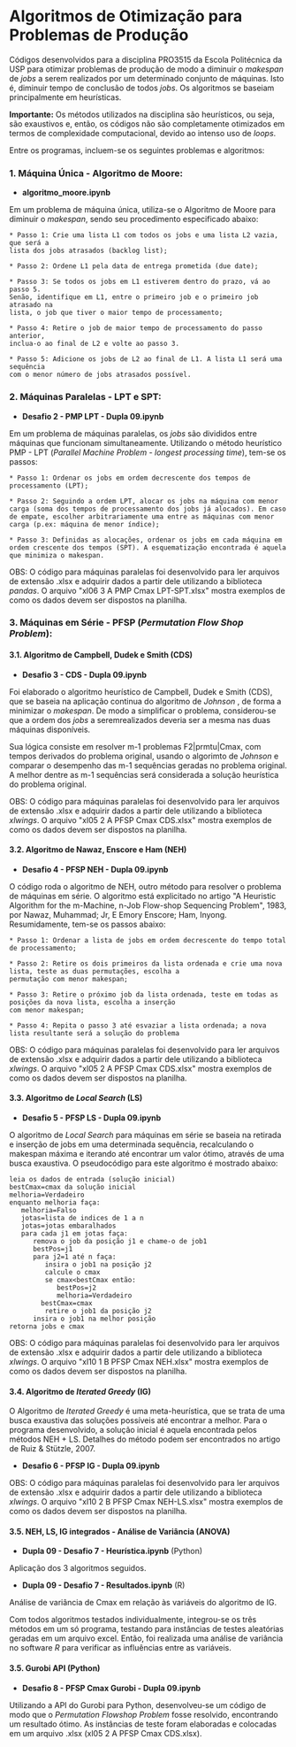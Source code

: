 # Algoritmos de Otimização para Problemas de Produção

Códigos desenvolvidos para a disciplina PRO3515 da Escola Politécnica da USP
para otimizar problemas de produção de modo a diminuir o _makespan_ de 
_jobs_ a serem realizados por um determinado conjunto de máquinas. Isto é,
diminuir tempo de conclusão de todos _jobs_.
Os algoritmos se baseiam principalmente em heurísticas.

**Importante:** Os métodos utilizados na disciplina são heurísticos, ou seja, 
são exaustivos e, então, os códigos não são completamente otimizados em termos de complexidade
computacional, devido ao intenso uso de _loops_.

Entre os programas, incluem-se os seguintes problemas e algoritmos:

### 1. Máquina Única - Algoritmo de Moore:

* **algoritmo_moore.ipynb**

Em um problema de máquina única, utiliza-se o Algoritmo de Moore para 
diminuir o _makespan_, sendo seu procedimento especificado abaixo:


	* Passo 1: Crie uma lista L1 com todos os jobs e uma lista L2 vazia, que será a 
	lista dos jobs atrasados (backlog list);

	* Passo 2: Ordene L1 pela data de entrega prometida (due date);

	* Passo 3: Se todos os jobs em L1 estiverem dentro do prazo, vá ao passo 5.
	Senão, identifique em L1, entre o primeiro job e o primeiro job atrasado na
	lista, o job que tiver o maior tempo de processamento;

	* Passo 4: Retire o job de maior tempo de processamento do passo anterior,
	inclua-o ao final de L2 e volte ao passo 3.

	* Passo 5: Adicione os jobs de L2 ao final de L1. A lista L1 será uma sequência
	com o menor número de jobs atrasados possível.

### 2. Máquinas Paralelas - LPT e SPT:


* **Desafio 2 - PMP LPT - Dupla 09.ipynb**

Em um problema de máquinas paralelas, os _jobs_ são divididos entre máquinas
que funcionam simultaneamente. Utilizando o método heurístico PMP - LPT
(_Parallel Machine Problem_ - _longest processing time_), tem-se os passos:

	* Passo 1: Ordenar os jobs em ordem decrescente dos tempos de 
	processamento (LPT);

	* Passo 2: Seguindo a ordem LPT, alocar os jobs na máquina com menor 
	carga (soma dos tempos de processamento dos jobs já alocados). Em caso 
	de empate, escolher arbitrariamente uma entre as máquinas com menor 
	carga (p.ex: máquina de menor índice);

	* Passo 3: Definidas as alocações, ordenar os jobs em cada máquina em
	ordem crescente dos tempos (SPT). A esquematização encontrada é aquela
	que minimiza o makespan.

OBS: O código para máquinas paralelas foi desenvolvido para ler arquivos
de extensão .xlsx e adquirir dados a partir dele utilizando a biblioteca _pandas_. O arquivo 
"xl06 3 A PMP Cmax LPT-SPT.xlsx" mostra exemplos de como os dados devem 
ser dispostos na planilha.

### 3. Máquinas em Série - PFSP (_Permutation Flow Shop Problem_):

#### 3.1. Algoritmo de Campbell, Dudek e Smith (CDS)

* **Desafio 3 - CDS - Dupla 09.ipynb**

Foi elaborado o algoritmo heurístico de Campbell, Dudek e Smith (CDS),
que se baseia na aplicação continua do algoritmo de _Johnson_ , de forma 
a minimizar o _makespan_. De modo a simplificar o problema, 
considerou-se que a ordem dos _jobs_ a seremrealizados deveria ser 
a mesma nas duas máquinas disponíveis.

Sua lógica consiste em resolver m-1 problemas F2|prmtu|Cmax, 
com tempos derivados do problema original, usando o algorimto de 
_Johnson_ e comparar o desempenho das m-1 sequências geradas no problema 
original. A melhor dentre as m-1 sequências será considerada a solução 
heurística do problema original.

OBS: O código para máquinas paralelas foi desenvolvido para ler arquivos
de extensão .xlsx e adquirir dados a partir dele utilizando a biblioteca _xlwings_. O arquivo 
"xl05 2 A PFSP Cmax CDS.xlsx" mostra exemplos de como os dados devem 
ser dispostos na planilha.

#### 3.2. Algoritmo de Nawaz, Enscore e Ham (NEH)

* **Desafio 4 - PFSP NEH - Dupla 09.ipynb**

O código roda o algoritmo de NEH, outro método para resolver o problema
de máquinas em série. O algoritmo está explicitado no artigo "A Heuristic 
Algorithm for the m-Machine, n-Job Flow-shop Sequencing Problem", 1983, por 
Nawaz, Muhammad; Jr, E Emory Enscore; Ham, Inyong. Resumidamente, tem-se 
os passos abaixo:

	* Passo 1: Ordenar a lista de jobs em ordem decrescente do tempo total de processamento;

	* Passo 2: Retire os dois primeiros da lista ordenada e crie uma nova lista, teste as duas permutações, escolha a 
	permutação com menor makespan;

	* Passo 3: Retire o próximo job da lista ordenada, teste em todas as posições da nova lista, escolha a inserção
	com menor makespan;

	* Passo 4: Repita o passo 3 até esvaziar a lista ordenada; a nova lista resultante será a solução do problema

OBS: O código para máquinas paralelas foi desenvolvido para ler arquivos
de extensão .xlsx e adquirir dados a partir dele utilizando a biblioteca _xlwings_. O arquivo 
"xl05 2 A PFSP Cmax CDS.xlsx" mostra exemplos de como os dados devem 
ser dispostos na planilha.

#### 3.3. Algoritmo de _Local Search_ (LS)

* **Desafio 5 - PFSP LS - Dupla 09.ipynb**

O algoritmo de _Local Search_ para máquinas em série se baseia na retirada e inserção de
jobs em uma determinada sequência, recalculando o makespan máxima e iterando até encontrar
um valor ótimo, através de uma busca exaustiva. O pseudocódigo para este algoritmo é mostrado abaixo:

```
leia os dados de entrada (solução inicial)
bestCmax=cmax da solução inicial
melhoria=Verdadeiro
enquanto melhoria faça:
   melhoria=Falso
   jotas=lista de indices de 1 a n
   jotas=jotas embaralhados
   para cada j1 em jotas faça:
      remova o job da posição j1 e chame-o de job1
      bestPos=j1
      para j2=1 até n faça:
         insira o job1 na posição j2
         calcule o cmax
         se cmax<bestCmax então:
            bestPos=j2
            melhoria=Verdadeiro
	    bestCmax=cmax
         retire o job1 da posição j2
      insira o job1 na melhor posição
retorna jobs e cmax
```

OBS: O código para máquinas paralelas foi desenvolvido para ler arquivos
de extensão .xlsx e adquirir dados a partir dele utilizando a biblioteca _xlwings_. O arquivo 
"xl10 1 B PFSP Cmax NEH.xlsx" mostra exemplos de como os dados devem 
ser dispostos na planilha.

#### 3.4. Algoritmo de _Iterated Greedy_ (IG)

O Algoritmo de _Iterated Greedy_ é uma meta-heurística, que se trata de uma busca
exaustiva das soluções possíveis até encontrar a melhor. Para o programa desenvolvido,
a solução inicial é aquela encontrada pelos métodos NEH + LS. Detalhes do método podem
ser encontrados no artigo de Ruiz & Stützle, 2007.

* **Desafio 6 - PFSP IG - Dupla 09.ipynb**

OBS: O código para máquinas paralelas foi desenvolvido para ler arquivos
de extensão .xlsx e adquirir dados a partir dele utilizando a biblioteca _xlwings_. O arquivo 
"xl10 2 B PFSP Cmax NEH-LS.xlsx" mostra exemplos de como os dados devem 
ser dispostos na planilha.

#### 3.5. NEH, LS, IG integrados - Análise de Variância (ANOVA)

* **Dupla 09 - Desafio 7 - Heurística.ipynb** (Python)

Aplicação dos 3 algoritmos seguidos.

* **Dupla 09 - Desafio 7 - Resultados.ipynb** (R)

Análise de variância de Cmax em relação às variáveis do algoritmo de IG.

Com todos algoritmos testados individualmente, integrou-se os três métodos em um só programa, testando
para instâncias de testes aleatórias geradas em um arquivo excel. Então, foi realizada uma análise de variância no 
software _R_ para verificar as influências entre as variáveis.

#### 3.5. Gurobi API (Python)

* **Desafio 8 - PFSP Cmax Gurobi - Dupla 09.ipynb**

Utilizando a API do Gurobi para Python, desenvolveu-se um código de modo que o _Permutation Flowshop
Problem_ fosse resolvido, encontrando um resultado ótimo. As instâncias de teste foram elaboradas e 
colocadas em um arquivo .xlsx (xl05 2 A PFSP Cmax CDS.xlsx).
